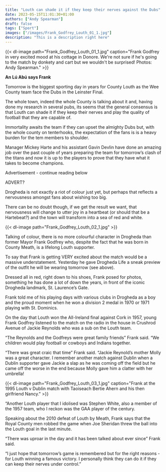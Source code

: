 ```yaml
---
title: "Louth can shade it if they keep their nerves against the Dubs"
date: 2023-05-15T11:01:30+01:00
authors: ["Andy Spearman"]
draft: false
tags: ["Sport"]
images: ["/images/Frank_Godfrey_Louth_01_1.jpg"]
description: "This is a description right here"
---
```


{{< dl-image path="Frank_Godfrey_Louth_01_1.jpg" caption="Frank Godfrey in very excited mood at his cottage in Donore. We're not sure if he's going to the match by donkety and cart but we wouldn't be surprised! Photos: Andy Spearman." >}}

__An Lú Abú says Frank__

Tomorrow is the biggest sporting day in years for County Louth as the Wee County team face the Dubs in the Leinster Final.

The whole town, indeed the whole County is talking about it and, having done my research in several pubs, its seems that the general consensus is that Louth can shade it if they keep their nerves and play the quality of football that they are capable of.

Immortality awaits the team if they can upset the almighty Dubs but, with the whole county on tenterhooks, the expectation of the fans is is a heavy burden for the tem members to shoulder.

Manager Mickey Harte and his assistant Gavin Devlin have done an amazing job over the past couple of years preparing the team for tomorrow’s clash of the titans and now it is up to the players to prove that they have what it takes to become champions.

Advertisement - continue reading below
<div class="advert">ADVERT?</div>

Drogheda is not exactly a riot of colour just yet, but perhaps that reflects a nervousness amongst fans about wishing too big.

There can be no doubt though, if we get the result we want, that nervousness will change to utter joy in a heartbeat (or should that be a Hartebeat?) and the town will transform into a sea of red and white. 

{{< dl-image path="Frank_Godfrey_Louth_02_1.jpg" >}}

Talking of colour, there is no more colourful character in Drogheda than former Mayor Frank Godfrey who, despite the fact that he was born in County Meath, is a lifelong Louth supporter.

To say that Frank is getting VERY excited about the match would be a massive understatement. Yesterday he gave Drogheda Life a sneak preview of the outfit he will be wearing tomorrow (see above).

Dressed all in red, right down to his shoes, Frank posed for photos, something he has done a lot of down the years, in front of the iconic Drogheda landmark, St. Laurence’s Gate.

Frank told me of his playing days with various clubs in Drogheda as a boy and the proud moment when he won a division 2 medal in 1970 or 1971 playing with St. Dominics.

On the day that Louth won the All-Ireland final against Cork in 1957, young Frank Godfrey listened to the match on the radio in the house in Crushrod Avenue of Jackie Reynolds who was a sub on the Louth team.

“The Reynolds and the Godfreys were great family friends” Frank said. “We children would play football or cowboys and Indians together.

“There was great craic that time” Frank said. “Jackie Reynold’s mother Molly was a great character. I remember another match against Dublin when a Dublin supporter gave Jackie a slap as he was coming off the field but he came  off the worse in the end because Molly gave him a clatter with her umbrella!

{{< dl-image path="Frank_Godfrey_Louth_03_1.jpg" caption="Frank at the 1995 Louth v Dublin match with Taoiseach Bertie Ahern and his then girlfriend Nancy." >}}

“Another Louth player that I idolised was Stephen White, also a member of the 1957 team, who I reckon was the GAA player of the century.

Speaking about the 2010 defeat of Louth by Meath, Frank says that the Royal County men robbed the game when Joe Sheridan threw the ball into the Louth goal in the last minute.

“There was uproar in the day and it has been talked about ever since” Frank said.

“I just hope that tomorrow’s game is remembered but for the right reasons - for Louth winning a famous victory. I personally think they can do it if they can keep their nerves under control.”